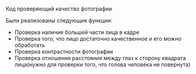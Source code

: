 Код проверяющий качество фотографии

Были реализованы следующие функции:
- Проверка наличия большей части лица в кадре
- Проверка того, что лицо достаточно качественное и его можно обработать
- Проверка контрастности фотографии
- Проверка отношения расстояния между глаз к сторону квадрата лица(нужно для проверки того, что голова человека не повернута)
